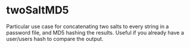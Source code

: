 # twoSaltMD5

Particular use case for concatenating two salts to every string in a password file, and MD5 hashing the results.  Useful if you already have a user/users hash to compare the output.
